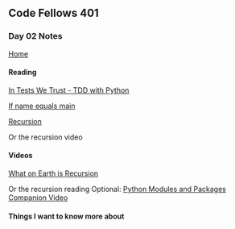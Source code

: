 ## Code Fellows 401

### Day 02 Notes

[Home](README.md)

#### Reading
[In Tests We Trust - TDD with Python](https://code.likeagirl.io/in-tests-we-trust-tdd-with-python-af69f47e6932)

[If name equals main](https://www.geeksforgeeks.org/what-does-the-if-__name__-__main__-do/)

[Recursion](https://www.geeksforgeeks.org/recursion/)

Or the recursion video
#### Videos
[What on Earth is Recursion](https://www.youtube.com/watch?v=Mv9NEXX1VHc)

Or the recursion reading
Optional: [Python Modules and Packages Companion Video](https://realpython.com/courses/python-modules-packages/)

#### Things I want to know more about